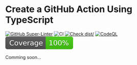 # Create a GitHub Action Using TypeScript

[![GitHub Super-Linter](https://github.com/KinNeko-De/cleanup-outdated-tag-action/actions/workflows/linter.yml/badge.svg)](https://github.com/super-linter/super-linter)
![CI](https://github.com/KinNeko-De/cleanup-outdated-tag-action/actions/workflows/ci.yml/badge.svg)
[![Check dist/](https://github.com/KinNeko-De/cleanup-outdated-tag-action/actions/workflows/check-dist.yml/badge.svg)](https://github.com/KinNeko-De/cleanup-outdated-tag-action/actions/workflows/check-dist.yml)
[![CodeQL](https://github.com/KinNeko-De/cleanup-outdated-tag-action/actions/workflows/codeql-analysis.yml/badge.svg)](https://github.com/KinNeko-De/cleanup-outdated-tag-action/actions/workflows/codeql-analysis.yml)
[![Coverage](./badges/coverage.svg)](./badges/coverage.svg)

Comming soon...